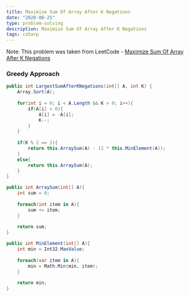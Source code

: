 ```yaml
---
title: Maximize Sum Of Array After K Negations
date: "2020-08-25"
type: problem-solving
description: Maximize Sum Of Array After K Negations
tags: csharp
---
```


Note: This problem was taken from LeetCode - [Maximize Sum Of Array After K Negations](https://leetcode.com/problems/maximize-sum-of-array-after-k-negations/)

### Greedy Approach

```csharp
public int LargestSumAfterKNegations(int[] A, int K) {
	Array.Sort(A);
	
	for(int i = 0; i < A.Length && K > 0; i++){
		if(A[i] < 0){
			A[i] = -A[i];
			K--;
		}
	}
	
	if(K % 2 == 1){
		return this.ArraySum(A) - (2 * this.MinElement(A));
	}
	else{
		return this.ArraySum(A);
	}
}

public int ArraySum(int[] A){
	int sum = 0;
	
	foreach(int item in A){
		sum += item;
	}
	
	return sum;
}

public int MinElement(int[] A){
	int min = Int32.MaxValue;
	
	foreach(var item in A){
		min = Math.Min(min, item);
	}
	
	return min;
}
```
